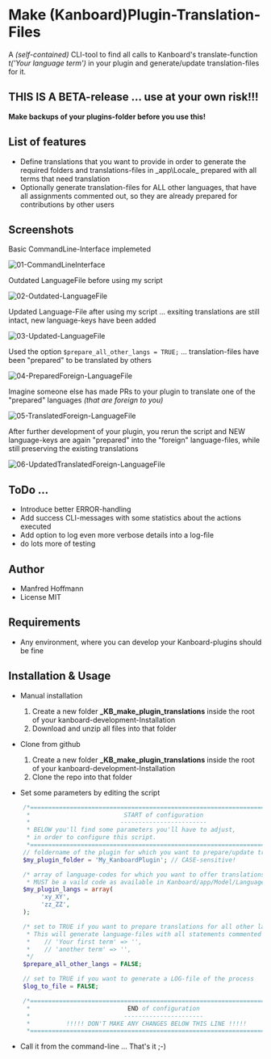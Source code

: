 Make (Kanboard)Plugin-Translation-Files
=======================================
A _(self-contained)_ CLI-tool to find all calls to Kanboard's translate-function _t('Your language term')_ in your plugin and generate/update translation-files for it.

## THIS IS A BETA-release ... use at your own risk!!!
**Make backups of your plugins-folder before you use this!**

List of features
----------------
- Define translations that you want to provide in order to generate the required folders and translations-files in _app\Locale\_ prepared with all terms that need translation
- Optionally generate translation-files for ALL other languages, that have all assignments commented out, so they are already prepared for contributions by other users


Screenshots
-----------
Basic CommandLine-Interface implemeted

![01-CommandLineInterface](https://user-images.githubusercontent.com/48651533/116916627-e044da00-ac4d-11eb-826d-925145fb02d7.png)


Outdated LanguageFile before using my script

![02-Outdated-LanguageFile](https://user-images.githubusercontent.com/48651533/116916867-29952980-ac4e-11eb-8ec4-a09f7eccf3ce.png)


Updated Language-File after using my script ... exsiting translations are still intact, new language-keys have been added

![03-Updated-LanguageFile](https://user-images.githubusercontent.com/48651533/116916975-50ebf680-ac4e-11eb-8553-bd721f710560.png)


Used the option `$prepare_all_other_langs = TRUE;` ... translation-files have been "prepared" to be translated by others

![04-PreparedForeign-LanguageFile](https://user-images.githubusercontent.com/48651533/116917272-b9d36e80-ac4e-11eb-9e7a-6be16b819e60.png)


Imagine someone else has made PRs to your plugin to translate one of the "prepared" languages _(that are foreign to you)_

![05-TranslatedForeign-LanguageFile](https://user-images.githubusercontent.com/48651533/116917421-ef785780-ac4e-11eb-9155-ca8f5a5c6c48.png)


After further development of your plugin, you rerun the script and NEW language-keys are again "prepared" into the "foreign" language-files, while still preserving the existing translations

![06-UpdatedTranslatedForeign-LanguageFile](https://user-images.githubusercontent.com/48651533/116917622-2e0e1200-ac4f-11eb-94a1-787a58c022b0.png)



ToDo ...
--------
- Introduce better ERROR-handling
- Add success CLI-messages with some statistics about the actions executed
- Add option to log even more verbose details into a log-file
- do lots more of testing

Author
------
- Manfred Hoffmann
- License MIT

Requirements
------------
- Any environment, where you can develop your Kanboard-plugins should be fine

Installation & Usage
------------
- Manual installation
  1. Create a new folder **_KB_make_plugin_translations** inside the root of your kanboard-development-Installation
  2. Download and unzip all files into that folder
- Clone from github
  1. Create a new folder **_KB_make_plugin_translations** inside the root of your kanboard-development-Installation
  2. Clone the repo into that folder

- Set some parameters by editing the script
```php
    /*==============================================================================
     *                          START of configuration
     *                         ------------------------
     * BELOW you'll find some parameters you'll have to adjust,
     * in order to configure this script.
     *============================================================================*/
    // foldername of the plugin for which you want to prepare/update translations
    $my_plugin_folder = 'My_KanboardPlugin'; // CASE-sensitive!

    /* array of language-codes for which you want to offer translations
     * MUST be a vaild code as available in Kanboard/app/Model/LanguageModel.php */
    $my_plugin_langs = array(
         'xy_XY',
         'zz_ZZ',
    );

    /* set to TRUE if you want to prepare translations for all other languages.
     * This will generate language-files with all statements commented out like:
     *    // 'Your first term' => '',
     *    // 'another term' => '',
     */
    $prepare_all_other_langs = FALSE;

    // set to TRUE if you want to generate a LOG-file of the process
    $log_to_file = FALSE;

    /*==============================================================================
     *                           END of configuration
     *                          ----------------------
     *          !!!!! DON'T MAKE ANY CHANGES BELOW THIS LINE !!!!!
     *============================================================================*/
```

- Call it from the command-line ... That's it ;-)
